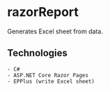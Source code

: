 # razorReport
Generates Excel sheet from data.
## Technologies
    - C#
    - ASP.NET Core Razor Pages
    - EPPlus (write Excel sheet)
